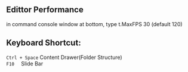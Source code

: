 

## Edittor Performance 
in command console window at bottom, type t.MaxFPS 30 (default 120)


## Keyboard Shortcut:
``Ctrl + Space``        Content Drawer(Folder Structure)  
``F10  ``               Slide Bar  
